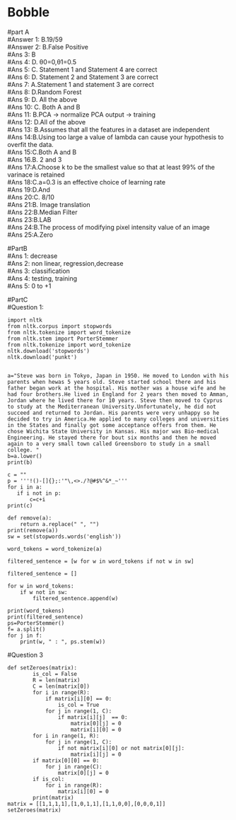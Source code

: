 # Bobble
#part A <br/>
#Answer 1: B.19/59 <br/>
#Answer 2: B.False Positive <br/>
#Ans 3: B <br/>
#Ans 4: D. θ0=0,θ1=0.5 <br/>
#Ans 5: C. Statement 1 and Statement 4 are correct <br/>
#Ans 6: D. Statement 2 and Statement 3 are correct <br/>
#Ans 7: A.Statement 1 and statement 3 are correct  <br/>
#Ans 8: D.Random Forest <br/>
#Ans 9: D. All the above <br/>
#Ans 10: C. Both A and B <br/>
#Ans 11: B.PCA -> normalize PCA output -> training <br/>
#Ans 12: D.All of the above <br/>
#Ans 13: B.Assumes that all the features in a dataset are independent <br/>
#Ans 14:B.Using too large a value of lambda can cause your hypothesis to overfit the data. <br/>
#Ans 15:C.Both A and B <br/>
#Ans 16.B. 2 and 3 <br/>
#Ans 17:A.Choose k to be the smallest value so that at least 99% of the varinace is retained <br/>
#Ans 18:C.a=0.3 is an effective choice of learning rate <br/>
#Ans 19:D.And <br/>
#Ans 20:C. 8/10 <br/>
#Ans 21:B. Image translation <br/>
#Ans 22:B.Median Filter <br/>
#Ans 23:B.LAB <br/>
#Ans 24:B.The process of modifying pixel intensity value of an image <br/>
#Ans 25:A.Zero <br/>

#PartB <br/>
#Ans 1: decrease <br/>
#Ans 2: non linear, regression,decrease <br/>
#Ans 3: classification <br/>
#Ans 4: testing, training <br/>
#Ans 5: 0 to +1 <br/>

#PartC <br/>
#Question 1: <br/>
```
import nltk 
from nltk.corpus import stopwords 
from nltk.tokenize import word_tokenize 
from nltk.stem import PorterStemmer  
from nltk.tokenize import word_tokenize 
nltk.download('stopwords') 
nltk.download('punkt') 


a="Steve was born in Tokyo, Japan in 1950. He moved to London with his parents when hewas 5 years old. Steve started school there and his father began work at the hospital. His mother was a house wife and he had four brothers.He lived in England for 2 years then moved to Amman, Jordan where he lived there for 10 years. Steve then moved to Cyprus to study at the Mediterranean University.Unfortunately, he did not succeed and returned to Jordan. His parents were very unhappy so he decided to try in America.He applied to many colleges and universities in the States and finally got some acceptance offers from them. He chose Wichita State University in Kansas. His major was Bio-medical Engineering. He stayed there for bout six months and then he moved again to a very small town called Greensboro to study in a small college. " 
b=a.lower() 
print(b) 
 
c = "" 
p = '''!()-[]{};:'"\,<>./?@#$%^&*_~''' 
for i in a: 
   if i not in p: 
       c=c+i 
print(c)

def remove(a):  
    return a.replace(" ", "") 
print(remove(a)) 
sw = set(stopwords.words('english')) 
  
word_tokens = word_tokenize(a) 
  
filtered_sentence = [w for w in word_tokens if not w in sw] 
  
filtered_sentence = [] 
  
for w in word_tokens: 
    if w not in sw: 
        filtered_sentence.append(w) 
  
print(word_tokens) 
print(filtered_sentence) 
ps=PorterStemmer() 
f= a.split() 
for j in f: 
    print(w, " : ", ps.stem(w)) 
```

#Question 3 <br/>
```
def setZeroes(matrix): 
        is_col = False 
        R = len(matrix) 
        C = len(matrix[0]) 
        for i in range(R): 
            if matrix[i][0] == 0: 
                is_col = True 
            for j in range(1, C): 
                if matrix[i][j]  == 0: 
                    matrix[0][j] = 0 
                    matrix[i][0] = 0 
        for i in range(1, R): 
            for j in range(1, C): 
                if not matrix[i][0] or not matrix[0][j]: 
                    matrix[i][j] = 0 
        if matrix[0][0] == 0: 
            for j in range(C):
                matrix[0][j] = 0 
        if is_col: 
            for i in range(R): 
                matrix[i][0] = 0 
        print(matrix) 
matrix = [[1,1,1,1],[1,0,1,1],[1,1,0,0],[0,0,0,1]] 
setZeroes(matrix) 
```
